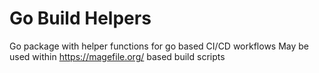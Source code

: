 # Go Build Helpers

Go package with helper functions for go based CI/CD workflows
May be used within https://magefile.org/ based build scripts
